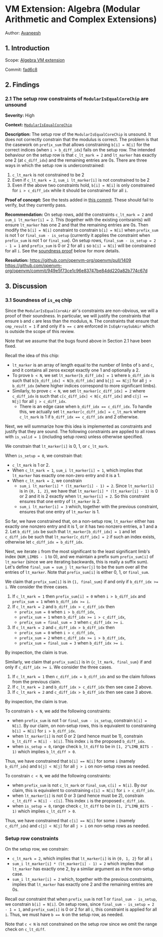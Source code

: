 # VM Extension: Algebra (Modular Arithmetic and Complex Extensions)

Author: [Avaneesh](https://github.com/Avaneesh-axiom)

## 1. Introduction

Scope: [Algebra VM extension](https://github.com/openvm-org/openvm/tree/b89512352757bc60d929e9607df676ea7f37246c/extensions/algebra)

Commit: [fad6c8](https://github.com/openvm-org/openvm/commit/fad6c8941b94797aadba0a04085bbebb324ae534)

## 2. Findings

### 2.1 The setup row constraints of `ModularIsEqualCoreChip` are unsound

**Severity:** High

**Context:** [`ModularIsEqualCoreChip`](https://github.com/openvm-org/openvm/blob/830053d599606fd5c7dc8f8346710f9d6854beae/extensions/algebra/circuit/src/modular_chip/is_eq.rs)

**Description:** The setup row of the `ModularIsEqualCoreChip` is unsound. It does not correctly constrain that the modulus is correct.
The problem is that the casework on `prefix_sum` that allows constraining `b[i] = N[i]` for the correct indices (when `i > b_diff_idx`) fails on the setup row.
The intended behaviour on the setup row is that `c_lt_mark = 2` and `lt_marker` has exactly one 2 (at `c_diff_idx`) and the remaining entries are 0s.
There are three ways in which the setup row is underconstrained:
1. `c_lt_mark` is not constrained to be 2 
2. Even if `c_lt_mark = 2`, `sum_i lt_marker[i]` is not constrained to be 2 
3. Even if the above two constraints hold, `b[i] = N[i]` is only constrained for `i > c_diff_idx` while it should be constrained for all `i`.

**Proof of concept:** See the tests added in [this commit](https://github.com/openvm-org/openvm/pull/1409/commits/cdbdfe8119316324638524aaf9cffbd53929cc88).
These should fail to verify, but they currently pass.

**Recommendation:** 
On setup rows, add the constraints `c_lt_mark = 2` and `sum_i lt_marker[i] = 2`.
This (together with the existing contsraints) will ensure `lt_marker` has one 2 and that the remaining entries are 0s.
Then modify the `b[i] = N[i]` constraint to constrain `b[i] = N[i]` when `prefix_sum` is not 1 or `final_sum - is_setup` (currently it applies the constraint when `prefix_sum` is not 1 or `final_sum`).
On setup rows, `final_sum - is_setup = 2 - 1 = 1` and `prefix_sum` is 0 or 2 for all `i` so `b[i] = N[i]` will be constrained for all `i`.
See the [soundness proof](#31-soundness-of-is_eq-chip) below for more details.

**Resolution:** https://github.com/openvm-org/openvm/pull/1409
https://github.com/openvm-org/openvm/commit/949e5f73ce1c96e83747be84dd220a82b774c67d

## 3. Discussion

### 3.1 Soundness of `is_eq` chip

Since the `ModularIsEqualCoreAir` air's constraints are non-obvious, we will a proof of their soundness.
In particular, we will justify the constraints that ensure `b` and `c` are less than the modulus, `N`.
The constraints that ensure that `cmp_result = 1` if and only if `b == c` are enforced in `IsEqArraySubAir` which is outside the scope of this review.

Note that we assume that the bugs found above in Section 2.1 have been fixed.

Recall the idea of this chip:
- `lt_marker` is an array of length equal to the number of limbs of `b` and `c`, and it contains all zeros except exactly one 1 and optionally a 2.
- To prove `b < N`, we set `lt_marker[b_diff_idx] = 1` where `b_diff_idx` is such that `b[b_diff_idx] < N[b_diff_idx]` and `b[j] == N[j]` for all `j > b_diff_idx` (where higher indices correspond to more significant limbs).
- Similarly, to prove `c < N`, we set `lt_marker[c_diff_idx] = 2` where `c_diff_idx` is such that `c[c_diff_idx] < N[c_diff_idx]` and `c[j] == N[j]` for all `j > c_diff_idx`.
    - There is an edge case when `b_diff_idx == c_diff_idx`.
    To handle this, we actually set `lt_marker[c_diff_idx] = c_lt_mark` where `c_lt_mark` is 1 if `b_diff_idx == c_diff_idx` and 2 otherwise.

Next, we will summarize how this idea is implemented as constraints and justify that they are sound.
The following constraints are applied to all rows with `is_valid = 1` (including setup rows) unless otherwise specified.

We constrain that `lt_marker[i]` is 0, 1, or `c_lt_mark`.

When `is_setup = 0`, we constrain that:
- `c_lt_mark` is 1 or 2.
- When `c_lt_mark = 1`, `sum_i lt_marker[i] = 1`, which implies that `lt_marker` has exactly one non-zero entry and it is a 1.
- When `c_lt_mark = 2`, we constrain
    - `sum_i lt_marker[i] * (lt_marker[i] - 1) = 2`.
    Since `lt_marker[i]` is in `{0, 1, 2}`, we have that `lt_marker[i] * (lt_marker[i] - 1)` is 0 or 2 and it is 2 exactly when `lt_marker[i] = 2`.
    So this constraint ensures that one entry of `lt_marker` is 2.
    - `sum_i lt_marker[i] = 3` which, together with the previous constraint, ensures that one entry of `lt_marker` is 1.

So far, we have constrained that, on a non-setup row, `lt_marker` either has exactly one nonzero entry and it is 1, or it has two nonzero entries, a 1 and a 2.
Let `b_diff_idx` be such that `lt_marker[b_diff_idx] = 1` and let `c_diff_idx` be such that `lt_marker[c_diff_idx] = 2` if such an index exists, otherwise let `c_diff_idx = b_diff_idx`.

Next, we iterate `i` from the most significant to the least significant limb's index (`NUM_LIMBS - 1` to 0), and we maintain a prefix sum `prefix_sum[i]` of `lt_marker` (since we are iterating backwards, this is really a suffix sum).
Let's define `final_sum = sum_j lt_marker[j]` to be the sum over all the entries of `lt_marker`.
Note that `prefix_sum[i]` is either 0, 1, or `final_sum`.

We claim that `prefix_sum[i]` is in `{1, final_sum}` if and only if `b_diff_idx >= i`.
We consider the three cases.
1. If `c_lt_mark = 1` then `prefix_sum[i] = 0` when `i > b_diff_idx` and `prefix_sum = 1` when `b_diff_idx >= i`.
2. If `c_lt_mark = 2` and `b_diff_idx > c_diff_idx` then
    - `prefix_sum = 0` when `i > b_diff_idx`,
    - `prefix_sum = 1` when `b_diff_idx >= i > c_diff_idx`,
    - `prefix_sum = final_sum = 3` when `c_diff_idx >= i`.
3. If `c_lt_mark = 2` and `c_diff_idx > b_diff_idx` then
    - `prefix_sum = 0` when `i > c_diff_idx`,
    - `prefix_sum = 2` when `c_diff_idx >= i > b_diff_idx`,
    - `prefix_sum = final_sum = 3` when `b_diff_idx >= i`.

By inspection, the claim is true.

Similarly, we claim that `prefix_sum[i]` is in `{c_lt_mark, final_sum}` if and only if `c_diff_idx >= i`.
We consider the three cases.
1. If `c_lt_mark = 1` then `c_diff_idx = b_diff_idx` and so the claim follows from the previous claim.
2. If `c_lt_mark = 2` and `b_diff_idx > c_diff_idx` then see case 2 above.
3. If `c_lt_mark = 2` and `c_diff_idx > b_diff_idx` then see case 3 above.

By inspection, the claim is true.

To constrain `b < N`, we add the following constraints:
- when `prefix_sum` is not 1 or `final_sum - is_setup`, constrain `b[i] = N[i]`.
By our claim, on non-setup rows, this is equivalent to constraining `b[i] = N[i]` for `i > b_diff_idx`.
- when `lt_marker[i]` is not 0 or 2 (and hence must be 1), constrain `b_lt_diff = N[i] - b[i]`.
This index `i` is the proposed `b_diff_idx`.
- when `is_setup = 0`, range check `b_lt_diff` to be in `[1, 2^LIMB_BITS - 1)` which implies `b_lt_diff > 0`. 

Thus, we have constrained that `b[i] == N[i]` for some `i` (namely `b_diff_idx`) and `b[j] < N[j]` for all `j > i` on non-setup rows as needed.

To constrain `c < N`, we add the following constraints:
- when `prefix_sum` is not `c_lt_mark` or `final_sum`, `c[i] = N[i]`.
By our claim, this is equivalent to constraining `c[i] = N[i]` for `i > c_diff_idx`.
- when `lt_marker[i]` is not 0 or 3 (and hence must be 2), constrain `c_lt_diff = N[i] - c[i]`.
This index `i` is the proposed `c_diff_idx`.
- when `is_setup = 0`, range check `c_lt_diff` to be in `[1, 2^LIMB_BITS - 1)` which implies `c_lt_diff > 0`. 

Thus, we have constrained that `c[i] == N[i]` for some `i` (namely `c_diff_idx`) and `c[j] < N[j]` for all `j > i` on non-setup rows as needed.

### Setup row constraints

On the setup row, we constrain:
- `c_lt_mark = 2`, which implies that `lt_marker[i]` is in `{0, 1, 2}` for all `i`
- `sum_i lt_marker[i] * (lt_marker[i] - 1) = 2` which implies that `lt_marker` has exactly one 2, by a similar argument as in the non-setup case.
- `sum_i lt_marker[i] = 2` which, together with the previous constraints, implies that `lt_marker` has exactly one 2 and the remaining entries are 0s.


Recall our constraint that when `prefix_sum` is not 1 or `final_sum - is_setup`, we constrain `b[i] = N[i]`.
On setup rows, since `final_sum - is_setup = 2 - 1 = 1`, and `prefix_sum[i]` is 0 or 2 for all `i`, this constraint is applied for all `i`. 
Thus, we must have `b == N` on the setup row, as needed.

Note that `c < N` is not constrained on the setup row since we omit the range check on `c_lt_diff`.
